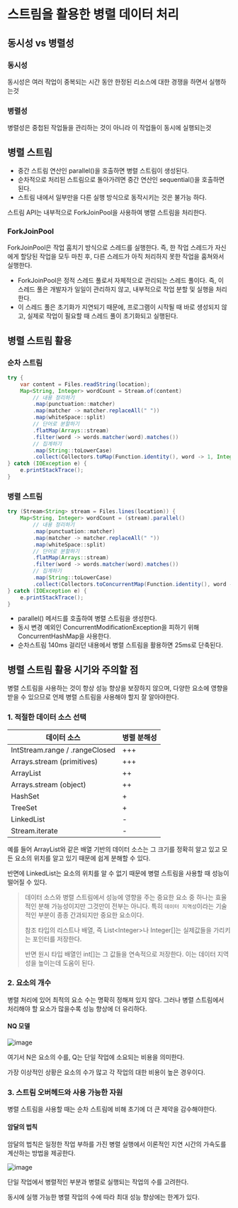 # 스트림을 활용한 병렬 데이터 처리

## 동시성 vs 병렬성

### 동시성

동시성은 여러 작업이 중복되는 시간 동안 한정된 리소스에 대한 경쟁을 하면서 실행하는것

### 병렬성

병렬성은 중첩된 작업들을 관리하는 것이 아니라 이 작업들이 동시에 실행되는것

## 병렬 스트림

- 중간 스트림 연산인 parallel()을 호출하면 병렬 스트림이 생성된다.
- 순차적으로 처리된 스트림으로 돌아가려면 중간 연산인 sequential()을 호출하면 된다.
- 스트림 내에서 일부만을 다른 실행 방식으로 동작시키는 것은 불가능 하다.

스트림 API는 내부적으로 ForkJoinPool을 사용하여 병렬 스트림을 처리한다.

### ForkJoinPool

ForkJoinPool은 작업 훔치기 방식으로 스레드를 실행한다. 즉, 한 작업 스레드가 자신에게 할당된 작업을 모두 마친 후, 다른 스레드가 아직 처리하지 못한 작업을 훔쳐와서 실행한다.

- ForkJoinPool은 정적 스레드 풀로서 자체적으로 관리되는 스레드 풀이다. 즉, 이 스레드 풀은 개발자가 일일이 관리하지 않고, 내부적으로 작업 분할 및 실행을 처리한다.
- 이 스레드 풀은 초기화가 지연되기 때문에, 프로그램이 시작될 때 바로 생성되지 않고, 실제로 작업이 필요할 때 스레드 풀이 초기화되고 실행된다.

## 병렬 스트림 활용

### 순차 스트림

```java
try {
    var content = Files.readString(location);
    Map<String, Integer> wordCount = Stream.of(content)
        // 내용 정리하기
        .map(punctuation::matcher)
        .map(matcher -> matcher.replaceAll(" "))
        .map(whiteSpace::split)
        // 단어로 분할하기
        .flatMap(Arrays::stream)
        .filter(word -> words.matcher(word).matches())
        // 집계하기
        .map(String::toLowerCase)
        .collect(Collectors.toMap(Function.identity(), word -> 1, Integer::sum));    
} catch (IOException e) {
    e.printStackTrace();
}
```

### 병렬 스트림

```java
try (Stream<String> stream = Files.lines(location)) {
    Map<String, Integer> wordCount = (stream).parallel()
        // 내용 정리하기
        .map(punctuation::matcher)
        .map(matcher -> matcher.replaceAll(" "))
        .map(whiteSpace::split)
        // 단어로 분할하기
        .flatMap(Arrays::stream)
        .filter(word -> words.matcher(word).matches())
        // 집계하기
        .map(String::toLowerCase)
        .collect(Collectors.toConcurrentMap(Function.identity(), word -> 1, Integer::sum));
} catch (IOException e) {
	e.printStackTrace();
}
```

- parallel() 메서드를 호출하여 병렬 스트림을 생성한다.
- 동시 변경 예외인 ConcurrentModificationException을 피하기 위해 ConcurrentHashMap을 사용한다.
- 순차스트림 140ms 걸리던 내용에서 병렬 스트림을 활용하면 25ms로 단축된다.

## 병렬 스트림 활용 시기와 주의할 점

병렬 스트림을 사용하는 것이 항상 성능 향상을 보장하지 않으며, 다양한 요소에 영향을 받을 수 있으므로 언제 병렬 스트림을 사용해야 할지 잘 알아야한다.

### 1. 적절한 데이터 소스 선택

| 데이터 소스                         | 병렬 분해성 |
|--------------------------------|------|
| IntStream.range / .rangeClosed | +++  |
| Arrays.stream (primitives)     | +++  |
| ArrayList                      | ++   |
| Arrays.stream (object)         | ++   |
| HashSet                        | +    |
| TreeSet                        | +    |
| LinkedList                     | -    |
| Stream.iterate                 | -    |

예를 들어 ArrayList와 같은 배열 기반의 데이터 소스는 그 크기를 정확히 알고 있고 모든 요소의 위치를 알고 있기 때문에 쉽게 분해할 수 있다.

반면에 LinkedList는 요소의 위치를 알 수 없기 때문에 병렬 스트림을 사용할 때 성능이 떨어질 수 있다.

> 데이터 소스와 병렬 스트림에서 성능에 영향을 주는 중요한 요소 중 하나는 효율적인 분해 가능성이지만 그것만이 전부는 아니다. 특히 `데이터 지역성`이라는 기술적인 부분이 종종 간과되지만 중요한 요소이다.
> 
> 참조 타입의 리스트나 배열, 즉 List&lt;Integer&gt;나 Integer[]는 실제값들을 가리키는 포인터를 저장한다.
> 
> 반면 원시 타입 배열인 int[]는 그 값들을 연속적으로 저장한다. 이는 데이터 지역성을 높이는데 도움이 된다.

### 2. 요소의 개수

병렬 처리에 있어 최적의 요소 수는 명확히 정해져 있지 않다. 그러나 병렬 스트림에서 처리해야 할 요소가 많을수록 성능 향상에 더 유리하다.

#### NQ 모델

![image](https://github.com/user-attachments/assets/eee486c7-fb3d-4741-bf14-298f99f95aed)

여기서 N은 요소의 수를, Q는 단일 작업에 소요되는 비용을 의미한다.

가장 이상적인 상황은 요소의 수가 많고 각 작업의 대한 비용이 높은 경우이다.

### 3. 스트림 오버헤드와 사용 가능한 자원

병렬 스트림을 사용할 때는 순차 스트림에 비해 초기에 더 큰 제약을 감수해야한다.

#### 암달의 법칙

암달의 법칙은 일정한 작업 부하를 가진 병렬 실행에서 이론적인 지연 시간의 가속도를 계산하는 방법을 제공한다.

![image](https://github.com/user-attachments/assets/fd86c28c-e885-4fb0-a86e-c22f4bdb5835)

단일 작업에서 병렬적인 부분과 병렬로 실행되는 작업의 수를 고려한다.

동시에 실행 가능한 병렬 작업의 수에 따라 최대 성능 향상에는 한계가 있다.
